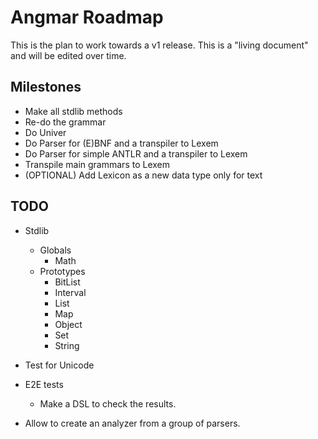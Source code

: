 # Angmar Roadmap

This is the plan to work towards a v1 release. This is a "living document" and will be edited over time.

## Milestones

- Make all stdlib methods
- Re-do the grammar
- Do Univer
- Do Parser for (E)BNF and a transpiler to Lexem 
- Do Parser for simple ANTLR and a transpiler to Lexem
- Transpile main grammars to Lexem
- (OPTIONAL) Add Lexicon as a new data type only for text

## TODO

- Stdlib
  - Globals
    - Math
  - Prototypes
    - BitList
    - Interval
    - List
    - Map
    - Object
    - Set
    - String

- Test for Unicode
- E2E tests
  - Make a DSL to check the results.
- Allow to create an analyzer from a group of parsers.
